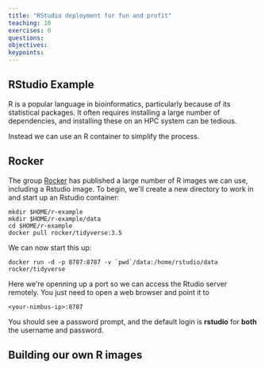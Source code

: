 ```yaml
---
title: "RStudio deployment for fun and profit"
teaching: 10
exercises: 0
questions:
objectives:
keypoints:
---
```

## RStudio Example  ##

R is a popular language in bioinformatics, particularly because of its statistical packages.  It often requires installing a large number of dependencies, and installing these on an HPC system can be tedious.

Instead we can use an R container to simplify the process.

## Rocker ##

The group [Rocker](https://hub.docker.com/r/rocker) has published a large number of R images we can use, including a Rstudio image.  To begin, we'll create a new directory to work in and start up an Rstudio container:

```
mkdir $HOME/r-example
mkdir $HOME/r-example/data
cd $HOME/r-example
docker pull rocker/tidyverse:3.5
```

We can now start this up:

```
docker run -d -p 8787:8787 -v `pwd`/data:/home/rstudio/data rocker/tidyverse
```

Here we're openning up a port so we can access the Rtudio server remotely.  You just need to open a web browser and point it to

```
<your-nimbus-ip>:8787
```

You should see a password prompt, and the default login is **rstudio** for **both** the username and password.

## Building our own R images ##
